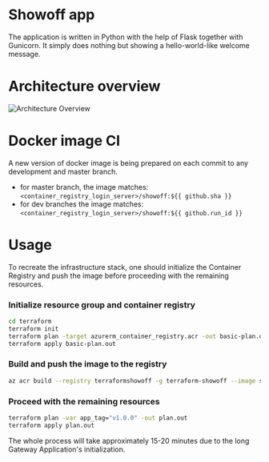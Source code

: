 # Showoff app
The application is written in Python with the help of Flask together with Gunicorn.
It simply does nothing but showing a hello-world-like welcome message.

# Architecture overview
![Architecture Overview](https://user-images.githubusercontent.com/19154708/84173094-151bd180-aa7d-11ea-8eaa-2b312736ed3b.png)

# Docker image CI
A new version of docker image is being prepared on each commit to any development and master branch.
- for master branch, the image matches: ```<container_registry_login_server>/showoff:${{ github.sha }}```
- for dev branches the image matches: ```<container_registry_login_server>/showoff:${{ github.run_id }}```

# Usage
To recreate the infrastructure stack, one should initialize the Container Registry and push the image before proceeding with the remaining resources.

### Initialize resource group and container registry
```bash
cd terraform
terraform init
terraform plan -target azurerm_container_registry.acr -out basic-plan.out
terraform apply basic-plan.out
```
### Build and push the image to the registry
```bash
az acr build --registry terraformshowoff -g terraform-showoff --image showoff:v1.0.0 ../
```
### Proceed with the remaining resources
```bash
terraform plan -var app_tag="v1.0.0" -out plan.out
terraform apply plan.out
```
The whole process will take approximately 15-20 minutes due to the long Gateway Application's initialization.
